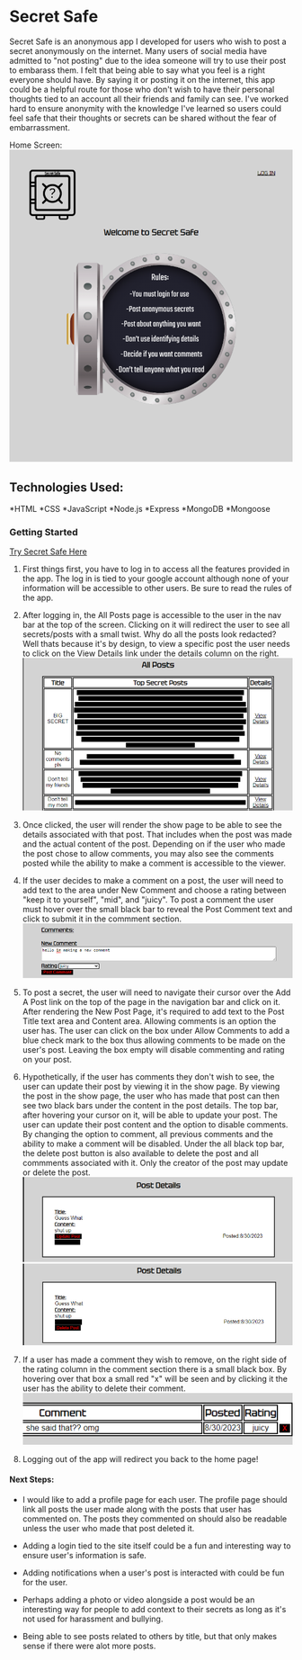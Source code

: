 # Secret Safe

Secret Safe is an anonymous app I developed for users who wish to post a secret anonymously on the internet. Many users of social media have admitted to "not posting" due to the idea someone will try to use their post to embarass them. I felt that being able to say what you feel is a right everyone should have. By saying it or posting it on the internet, this app could be a helpful route for those who don't wish to have their personal thoughts tied to an account all their friends and family can see. I've worked hard to ensure anonymity with the knowledge I've learned so users could feel safe that their thoughts or secrets can be shared without the fear of embarrassment.


Home Screen:
![Home Screen](https://github.com/marceloiuli/Off-Your-Chest/blob/main/public/images/screenshots/homescreen.png?raw=true)


## Technologies Used:

*HTML
*CSS
*JavaScript
*Node.js
*Express
*MongoDB
*Mongoose


### Getting Started

[Try Secret Safe Here](url "alt text")

1. First things first, you have to log in to access all the features provided in the app. The log in is tied to your google account although none of your information will be accessible to other users. Be sure to read the rules of the app.

2. After logging in, the All Posts page is accessible to the user in the nav bar at the top of the screen. Clicking on it will redirect the user to see all secrets/posts with a small twist. Why do all the posts look redacted? Well thats because it's by design, to view a specific post the user needs to click on the View Details link under the details column on the right.
![All Posts Page](https://github.com/marceloiuli/Off-Your-Chest/blob/main/public/images/screenshots/allposts.png?raw=true)

3. Once clicked, the user will render the show page to be able to see the details associated with that post. That includes when the post was made and the actual content of the post. Depending on if the user who made the post chose to allow comments, you may also see the comments posted while the ability to make a comment is accessible to the viewer.

4. If the user decides to make a comment on a post, the user will need to add text to the area under New Comment and choose a rating between "keep it to yourself", "mid", and "juicy". To post a comment the user must hover over the small black bar to reveal the Post Comment text and click to submit it in the commment section.
![Make Comment](https://github.com/marceloiuli/Off-Your-Chest/blob/main/public/images/screenshots/makecomment.png?raw=true)

5. To post a secret, the user will need to navigate their cursor over the Add A Post link on the top of the page in the navigation bar and click on it. After rendering the New Post Page, it's required to add text to the Post Title text area and Content area. Allowing comments is an option the user has. The user can click on the box under Allow Comments to add a blue check mark to the box thus allowing comments to be made on the user's post. Leaving the box empty will disable commenting and rating on your post.

6. Hypothetically, if the user has comments they don't wish to see, the user can update their post by viewing it in the show page. By viewing the post in the show page, the user who has made that post can then see two black bars under the content in the post details. The top bar, after hovering your cursor on it, will be able to update your post. The user can update their post content and the option to disable comments. By changing the option to comment, all previous comments and the ability to make a comment will be disabled. Under the all black top bar, the delete post button is also available to delete the post and all commments associated with it. Only the creator of the post may update or delete the post.
![Update Post](https://github.com/marceloiuli/Off-Your-Chest/blob/main/public/images/screenshots/updatepost.png?raw=true)
![Delete Post](https://github.com/marceloiuli/Off-Your-Chest/blob/main/public/images/screenshots/deletepost.png?raw=true)

7. If a user has made a comment they wish to remove, on the right side of the rating column in the comment section there is a small black box. By hovering over that box a small red "x" will be seen and by clicking it the user has the ability to delete their comment.
![Delete Comment](https://github.com/marceloiuli/Off-Your-Chest/blob/main/public/images/screenshots/deletecomment.png?raw=true)

8. Logging out of the app will redirect you back to the home page!

#### Next Steps:

* I would like to add a profile page for each user. The profile page should link all posts the user made along with the posts that user has commented on. The posts they commented on should also be readable unless the user who made that post deleted it.

* Adding a login tied to the site itself could be a fun and interesting way to ensure user's information is safe.

* Adding notifications when a user's post is interacted with could be fun for the user.

* Perhaps adding a photo or video alongside a post would be an interesting way for people to add context to their secrets as long as it's not used for harassment and bullying.

* Being able to see posts related to others by title, but that only makes sense if there were alot more posts.